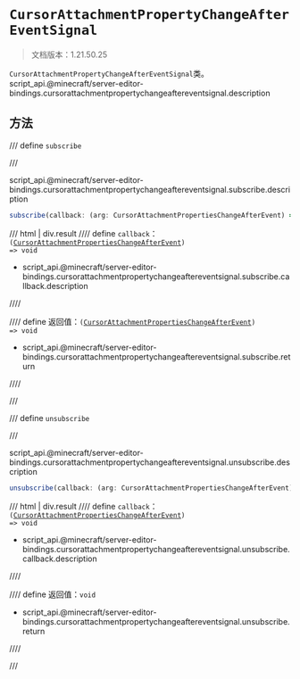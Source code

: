 # `CursorAttachmentPropertyChangeAfterEventSignal`

> 文档版本：1.21.50.25

`CursorAttachmentPropertyChangeAfterEventSignal`类。script_api.@minecraft/server-editor-bindings.cursorattachmentpropertychangeaftereventsignal.description

## 方法

/// define
`subscribe`


///

script_api.@minecraft/server-editor-bindings.cursorattachmentpropertychangeaftereventsignal.subscribe.description

```js
subscribe(callback: (arg: CursorAttachmentPropertiesChangeAfterEvent) => void): (arg: CursorAttachmentPropertiesChangeAfterEvent) => void
```

/// html | div.result
//// define
`callback`：<code>(<a href="../cursorattachmentpropertieschangeafterevent/">CursorAttachmentPropertiesChangeAfterEvent</a>) =&gt; void</code>

- script_api.@minecraft/server-editor-bindings.cursorattachmentpropertychangeaftereventsignal.subscribe.callback.description


////

//// define
返回值：<code>(<a href="../cursorattachmentpropertieschangeafterevent/">CursorAttachmentPropertiesChangeAfterEvent</a>) =&gt; void</code>

- script_api.@minecraft/server-editor-bindings.cursorattachmentpropertychangeaftereventsignal.subscribe.return


////

///


/// define
`unsubscribe`


///

script_api.@minecraft/server-editor-bindings.cursorattachmentpropertychangeaftereventsignal.unsubscribe.description

```js
unsubscribe(callback: (arg: CursorAttachmentPropertiesChangeAfterEvent) => void): void
```

/// html | div.result
//// define
`callback`：<code>(<a href="../cursorattachmentpropertieschangeafterevent/">CursorAttachmentPropertiesChangeAfterEvent</a>) =&gt; void</code>

- script_api.@minecraft/server-editor-bindings.cursorattachmentpropertychangeaftereventsignal.unsubscribe.callback.description


////

//// define
返回值：`void`

- script_api.@minecraft/server-editor-bindings.cursorattachmentpropertychangeaftereventsignal.unsubscribe.return


////

///

